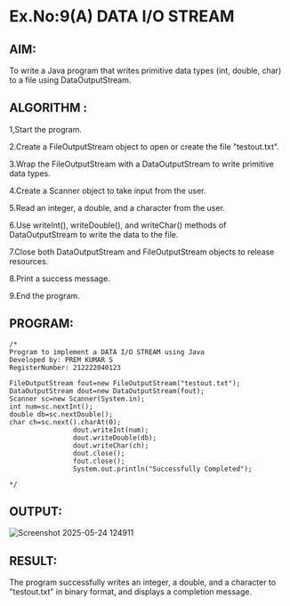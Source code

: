 # Ex.No:9(A)          DATA I/O STREAM
## AIM:
To write a Java program that writes primitive data types (int, double, char) to a file using DataOutputStream.

## ALGORITHM :
1,Start the program.

2.Create a FileOutputStream object to open or create the file "testout.txt".

3.Wrap the FileOutputStream with a DataOutputStream to write primitive data types.

4.Create a Scanner object to take input from the user.

5.Read an integer, a double, and a character from the user.

6.Use writeInt(), writeDouble(), and writeChar() methods of DataOutputStream to write the data to the file.

7.Close both DataOutputStream and FileOutputStream objects to release resources.

8.Print a success message.

9.End the program.


## PROGRAM:
 ```
/*
Program to implement a DATA I/O STREAM using Java
Developed by: PREM KUMAR S
RegisterNumber: 212222040123

FileOutputStream fout=new FileOutputStream("testout.txt");    
DataOutputStream dout=new DataOutputStream(fout);
Scanner sc=new Scanner(System.in);
int num=sc.nextInt();
double db=sc.nextDouble();
char ch=sc.next().charAt(0);
                 dout.writeInt(num);  
                 dout.writeDouble(db);
                 dout.writeChar(ch);
                 dout.close();    
                 fout.close();
                 System.out.println("Successfully Completed");  
                 
*/
```



## OUTPUT:
![Screenshot 2025-05-24 124911](https://github.com/user-attachments/assets/0025ddd2-3f65-46ce-8719-fe7091a2e292)



## RESULT:
The program successfully writes an integer, a double, and a character to "testout.txt" in binary format, and displays a completion message.

